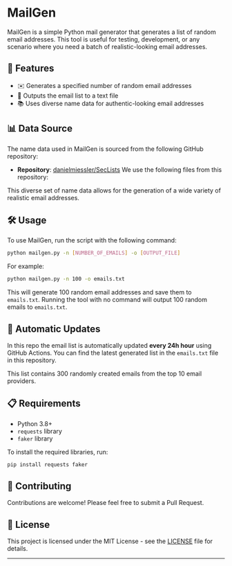 # MailGen
</details>
MailGen is a simple Python mail generator that generates a list of random email addresses. This tool is useful for testing, development, or any scenario where you need a batch of realistic-looking email addresses.

## 🚀 Features

- ✉️ Generates a specified number of random email addresses
- 📄 Outputs the email list to a text file
- 📚 Uses diverse name data for authentic-looking email addresses

## 📊 Data Source

The name data used in MailGen is sourced from the following GitHub repository:

- **Repository**: [danielmiessler/SecLists](https://github.com/danielmiessler/SecLists)
We use the following files from this repository:

This diverse set of name data allows for the generation of a wide variety of realistic email addresses.

## 🛠️ Usage

To use MailGen, run the script with the following command:

```bash
python mailgen.py -n [NUMBER_OF_EMAILS] -o [OUTPUT_FILE]
```

For example:

```bash
python mailgen.py -n 100 -o emails.txt
```

This will generate 100 random email addresses and save them to `emails.txt`.
Running the tool with no command will output 100 random emails to `emails.txt`.

## 🔄 Automatic Updates

In this repo the email list is automatically updated **every 24h hour** using GitHub Actions. You can find the latest generated list in the `emails.txt` file in this repository.

This list contains 300 randomly created emails from the top 10 email providers. 


## 📋 Requirements

- Python 3.8+
- `requests` library
- `faker` library

To install the required libraries, run:

```bash
pip install requests faker
```

## 🤝 Contributing

Contributions are welcome! Please feel free to submit a Pull Request.

## 📄 License

This project is licensed under the MIT License - see the [LICENSE](LICENSE) file for details.

---

